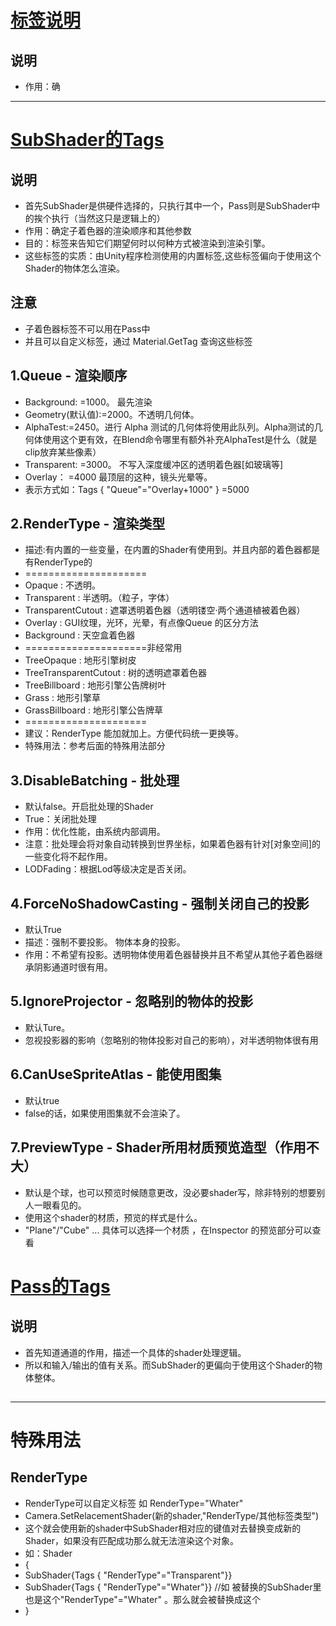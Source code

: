 ﻿# [标签说明]()
## 说明
- 作用：确
----
# [SubShader的Tags](https://docs.unity3d.com/Manual/SL-SubShaderTags.html)
## 说明
- 首先SubShader是供硬件选择的，只执行其中一个，Pass则是SubShader中的挨个执行（当然这只是逻辑上的）
- 作用：确定子着色器的渲染顺序和其他参数
- 目的：标签来告知它们期望何时以何种方式被渲染到渲染引擎。
- 这些标签的实质：由Unity程序检测使用的内置标签,这些标签偏向于使用这个Shader的物体怎么渲染。
## 注意
- 子着色器标签不可以用在Pass中
- 并且可以自定义标签，通过 Material.GetTag 查询这些标签
## 1.Queue - 渲染顺序 
- Background:  =1000。 最先渲染
- Geometry(默认值):=2000。不透明几何体。
- AlphaTest:=2450。进行 Alpha 测试的几何体将使用此队列。Alpha测试的几何体使用这个更有效，在Blend命令哪里有额外补充AlphaTest是什么（就是clip放弃某些像素）
- Transparent: =3000。 不写入深度缓冲区的透明着色器[如玻璃等]
- Overlay： =4000 最顶层的这种，镜头光晕等。
- 表示方式如：Tags { "Queue"="Overlay+1000" }   =5000 
## 2.RenderType - 渲染类型    
- 描述:有内置的一些变量，在内置的Shader有使用到。并且内部的着色器都是有RenderType的
- =====================
- Opaque : 不透明。
- Transparent :	半透明。（粒子，字体）
- TransparentCutout : 遮罩透明着色器（透明镂空·两个通道植被着色器）
- Overlay :	GUI纹理，光环，光晕，有点像Queue 的区分方法
- Background :	天空盒着色器
- =====================非经常用	
- TreeOpaque :	地形引擎树皮
- TreeTransparentCutout : 树的透明遮罩着色器
- TreeBillboard : 地形引擎公告牌树叶
- Grass	: 地形引擎草
- GrassBillboard : 地形引擎公告牌草
- =====================
- 建议：RenderType 能加就加上。方便代码统一更换等。
- 特殊用法：参考后面的特殊用法部分
## 3.DisableBatching - 批处理
- 默认false。开启批处理的Shader
- True：关闭批处理
- 作用：优化性能，由系统内部调用。
- 注意：批处理会将对象自动转换到世界坐标，如果着色器有针对[对象空间]的一些变化将不起作用。
- LODFading：根据Lod等级决定是否关闭。
## 4.ForceNoShadowCasting - 强制关闭自己的投影
- 默认True
- 描述：强制不要投影。 物体本身的投影。
- 作用：不希望有投影。透明物体使用着色器替换并且不希望从其他子着色器继承阴影通道时很有用。
## 5.IgnoreProjector - 忽略别的物体的投影
- 默认Ture。
- 忽视投影器的影响（忽略别的物体投影对自己的影响），对半透明物体很有用
## 6.CanUseSpriteAtlas - 能使用图集
- 默认true
- false的话，如果使用图集就不会渲染了。
## 7.PreviewType - Shader所用材质预览造型（作用不大）
- 默认是个球，也可以预览时候随意更改，没必要shader写，除非特别的想要别人一眼看见的。
- 使用这个shader的材质，预览的样式是什么。
- "Plane"/"Cube" ... 具体可以选择一个材质 ，在Inspector 的预览部分可以查看
# [Pass的Tags](https://docs.unity3d.com/Manual/SL-PassTags.html)
## 说明
- 首先知道通道的作用，描述一个具体的shader处理逻辑。
- 所以和输入/输出的值有关系。而SubShader的更偏向于使用这个Shader的物体整体。
## 
------ 
# 特殊用法
## RenderType
- RenderType可以自定义标签 如 RenderType="Whater"
- Camera.SetRelacementShader(新的shader,"RenderType/其他标签类型") 
- 这个就会使用新的shader中SubShader相对应的键值对去替换变成新的Shader，如果没有匹配成功那么就无法渲染这个对象。
- 如：Shader
-    {
-    SubShader{Tags  { "RenderType"="Transparent"}}
-    SubShader{Tags  { "RenderType"="Whater"}} //如 被替换的SubShader里也是这个"RenderType"="Whater" 。那么就会被替换成这个
-    }